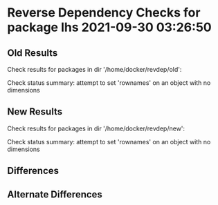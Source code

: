 # Reverse Dependency Checks for package lhs 2021-09-30 03:26:50

## Old Results

Check results for packages in dir '/home/docker/revdep/old':

Check status summary:
attempt to set 'rownames' on an object with no dimensions
## New Results

Check results for packages in dir '/home/docker/revdep/new':

Check status summary:
attempt to set 'rownames' on an object with no dimensions
## Differences

## Alternate Differences

